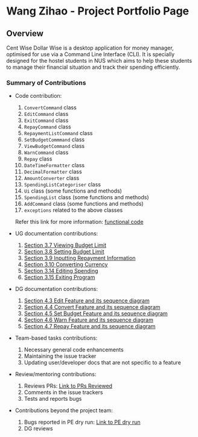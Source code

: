# Wang Zihao - Project Portfolio Page

## Overview
Cent Wise Dollar Wise is a desktop application for money manager, optimised for use via a Command Line Interface (CLI). 
It is specially designed for the hostel students in NUS which aims to help these students to manage their 
financial situation and track their spending efficiently. 

### Summary of Contributions
* Code contribution: 
  1. `ConvertCommand` class
  2. `EditCommand` class
  3. `ExitCommand` class
  4. `RepayCommand` class
  5. `RepaymentListCommand` class
  6. `SetBudgetCommmand` class
  7. `ViewBudgetCommand` class
  8. `WarnCommand` class
  9. `Repay` class
  10. `DateTimeFormatter` class
  11. `DecimalFormatter` class
  12. `AmountConverter` class
  13. `SpendingListCategoriser` class
  14. `Ui` class (some functions and methods)
  15. `SpendingList` class (some functions and methods)
  16. `AddCommand` class (some functions and methods)
  17. `exceptions` related to the above classes
  
  Refer this link for more information: 
  [functional code](https://nus-cs2113-ay2021s1.github.io/tp-dashboard/#breakdown=true&search=killingbear999&sort=groupTitle&sortWithin=title&since=2020-09-27&timeframe=commit&mergegroup=&groupSelect=groupByRepos&checkedFileTypes=docs~functional-code~test-code~other&tabOpen=true&tabType=authorship&tabAuthor=killingbear999&tabRepo=AY2021S1-CS2113T-F14-2%2Ftp%5Bmaster%5D&authorshipIsMergeGroup=false&authorshipFileTypes=docs~functional-code~test-code)

* UG documentation contributions:
  1. [Section 3.7 Viewing Budget Limit](https://github.com/AY2021S1-CS2113T-F14-2/tp/blob/master/docs/UserGuide.md#37-viewing-budget-limit-view)
  2. [Section 3.8 Setting Budget Limit](https://github.com/AY2021S1-CS2113T-F14-2/tp/blob/master/docs/UserGuide.md#38-setting-budget-limit-set)
  3. [Section 3.9 Inputting Repayment Information](https://github.com/AY2021S1-CS2113T-F14-2/tp/blob/master/docs/UserGuide.md#39-inputting-repayment-information-repay)
  4. [Section 3.10 Converting Currency](https://github.com/AY2021S1-CS2113T-F14-2/tp/blob/master/docs/UserGuide.md#310-converting-currency-convert)
  5. [Section 3.14 Editing Spending](https://github.com/AY2021S1-CS2113T-F14-2/tp/blob/master/docs/UserGuide.md#314-editing-spending-edit)
  6. [Section 3.15 Exiting Program](https://github.com/AY2021S1-CS2113T-F14-2/tp/blob/master/docs/UserGuide.md#315-exiting-program-logout)
  
* DG documentation contributions:
  1. [Section 4.3 Edit Feature and its sequence diagram](https://github.com/AY2021S1-CS2113T-F14-2/tp/blob/master/docs/DeveloperGuide.md#43-edit-feature)
  2. [Section 4.4 Convert Feature and its sequence diagram](https://github.com/AY2021S1-CS2113T-F14-2/tp/blob/master/docs/DeveloperGuide.md#44-convert-feature)
  3. [Section 4.5 Set Budget Feature and its sequence diagram](https://github.com/AY2021S1-CS2113T-F14-2/tp/blob/master/docs/DeveloperGuide.md#45-set-budget-feature)
  4. [Section 4.6 Warn Feature and its sequence diagram](https://github.com/AY2021S1-CS2113T-F14-2/tp/blob/master/docs/DeveloperGuide.md#46-warn-feature)
  5. [Section 4.7 Repay Feature and its sequence diagram](https://github.com/AY2021S1-CS2113T-F14-2/tp/blob/master/docs/DeveloperGuide.md#47-repay-feature)

* Team-based tasks contributions:
  1. Necessary general code enhancements
  2. Maintaining the issue tracker
  3. Updating user/developer docs that are not specific to a feature

* Review/mentoring contributions:
  1. Reviews PRs: [Link to PRs Reviewed](https://github.com/AY2021S1-CS2113T-F14-2/tp/pulls?q=is%3Apr+is%3Aclosed+reviewed-by%3Akillingbear999)
  2. Comments in the issue trackers
  3. Tests and reports bugs

* Contributions beyond the project team:
  1. Bugs reported in PE dry run: [Link to PE dry run](https://github.com/killingbear999/ped/issues) 
  2. DG reviews